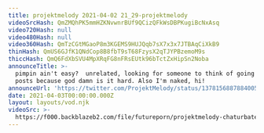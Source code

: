 ```yaml
---
title: projektmelody 2021-04-02 21_29-projektmelody
videoSrcHash: QmZMQhPK5mmHZKNvwnrBUf9QCizQFkWsDBPKugiBcNxAsq
video720Hash: null
video480Hash: null
video360Hash: QmTzCGtMGaoP8m3KGEMS9HUJQqb7sX7x3x7JTBAqCiXkB9
thinHash: QmUS6GJfK1QNdCop8B8fbT9sT68FzysX2qTJYPBzemoM9s
thiccHash: QmQ6FdXbSVU4MpXRqFG8nFRsEUtk96bTctZxHipSn2Noba
announceTitle: >-
  pimpin ain't easy?  unrelated, looking for someone to think of going live
  posts because god damn is it hard. Also I'm naked, hi!
announceUrl: 'https://twitter.com/ProjektMelody/status/1378156887884005378'
date: 2021-04-03T00:00:00.000Z
layout: layouts/vod.njk
videoSrc: >-
  https://f000.backblazeb2.com/file/futureporn/projektmelody-chaturbate-2021-04-03.mp4
---
```


